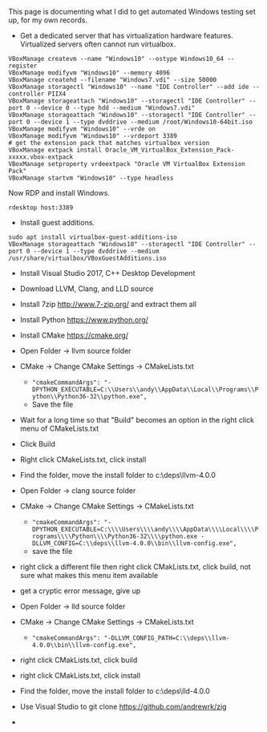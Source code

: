 This page is documenting what I did to get automated Windows testing set up, for my own records.

 * Get a dedicated server that has virtualization hardware features. Virtualized servers often cannot run virtualbox.

```
VBoxManage createvm --name "Windows10" --ostype Windows10_64 --register
VBoxManage modifyvm "Windows10" --memory 4096
VBoxManage createhd --filename "Windows7.vdi" --size 50000
VBoxManage storagectl "Windows10" --name "IDE Controller" --add ide --controller PIIX4
VBoxManage storageattach "Windows10" --storagectl "IDE Controller" --port 0 --device 0 --type hdd --medium "Windows7.vdi"
VBoxManage storageattach "Windows10" --storagectl "IDE Controller" --port 0 --device 1 --type dvddrive --medium /root/Windows10-64bit.iso
VBoxManage modifyvm "Windows10" --vrde on
VBoxManage modifyvm "Windows10" --vrdeport 3389
# get the extension pack that matches virtualbox version
VBoxManage extpack install Oracle_VM_VirtualBox_Extension_Pack-xxxxx.vbox-extpack
VBoxManage setproperty vrdeextpack "Oracle VM VirtualBox Extension Pack"
VBoxManage startvm "Windows10" --type headless
```

Now RDP and install Windows.

```
rdesktop host:3389
```

 * Install guest additions.

```
sudo apt install virtualbox-guest-additions-iso
VBoxManage storageattach "Windows10" --storagectl "IDE Controller" --port 0 --device 1 --type dvddrive --medium /usr/share/virtualbox/VBoxGuestAdditions.iso
```
 * Install Visual Studio 2017, C++ Desktop Development
 * Download LLVM, Clang, and LLD source
 * Install 7zip http://www.7-zip.org/ and extract them all
 * Install Python https://www.python.org/
 * Install CMake https://cmake.org/

 * Open Folder -> llvm source folder
 * CMake -> Change CMake Settings -> CMakeLists.txt
   * `"cmakeCommandArgs": "-DPYTHON_EXECUTABLE=C:\\Users\\andy\\AppData\\Local\\Programs\\Python\\Python36-32\\python.exe",`
   * Save the file
 * Wait for a long time so that "Build" becomes an option in the right click menu of CMakeLists.txt
 * Click Build
 * Right click CMakeLists.txt, click install
 * Find the folder, move the install folder to c:\deps\llvm-4.0.0

 * Open Folder -> clang source folder
 * CMake -> Change CMake Settings -> CMakeLists.txt
   * `"cmakeCommandArgs": "-DPYTHON_EXECUTABLE=C:\\\\Users\\\\andy\\\\AppData\\\\Local\\\\Programs\\\\Python\\\\Python36-32\\\\python.exe -DLLVM_CONFIG=C:\\deps\\llvm-4.0.0\\bin\\llvm-config.exe",`
   * save the file
 * right click a different file then right click CMakLists.txt, click build, not sure what makes this menu item available
 * get a cryptic error message, give up

 * Open Folder -> lld source folder
 * CMake -> Change CMake Settings -> CMakeLists.txt
   * `"cmakeCommandArgs": "-DLLVM_CONFIG_PATH=C:\\deps\\llvm-4.0.0\\bin\\llvm-config.exe",`
 * right click CMakLists.txt, click build
 * right click CMakLists.txt, click install
 * Find the folder, move the install folder to c:\deps\lld-4.0.0


 * Use Visual Studio to git clone https://github.com/andrewrk/zig
 * 
